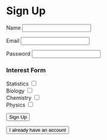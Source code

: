<h1> Sign Up </h1>

<label for="inputName">Name</label>
<input id="inputName" type="text" name="inputName" autocomplete="off" />

<label for="inputEmail">Email</label>
<input id="inputEmail" type="text" name="inputEmail" autocomplete="off" />
 
<label for="inputPassword">Password</label>
<input id="inputPassword" type="password" name="inputPassword" />

<h3> Interest Form </h3>

<div whitespace="nowrap">
<label style="inline-block" for="inputStats">Statistics  </label>
<input style="inline-block" id="inputStats" type="checkbox" name="inputStats" />
</div>

<div whitespace="nowrap">
<label style="inline-block" for="inputBio">Biology  </label>
<input style="inline-block" id="inputBio" type="checkbox" name="inputBio" />
</div>

<div whitespace="nowrap">
<label style="inline-block" for="inputChem">Chemistry  </label>
<input style="inline-block" id="inputChem" type="checkbox" name="inputChem" />
</div>

<div whitespace="nowrap">
<label style="inline-block" for="inputPhys">Physics  </label>
<input style="inline-block" id="inputPhys" type="checkbox" name="inputPhys" />
</div>

<button class="button1" onclick="signup()">Sign Up</button>

<button class="button1" onclick="location.href='/DADY-Academy/security/testpagelogin'">I already have an account</button>


<script>

function signup() {
    const name = document.getElementById("inputName").value;
    const email = document.getElementById("inputEmail").value;
    const password = document.getElementById("inputPassword").value;
    const stats = document.getElementById("inputStats").checked;
    const bio = document.getElementById("inputBio").checked;
    const chem = document.getElementById("inputChem").checked;
    const phys = document.getElementById("inputPhys").checked;

    const url = "https://frq.dtsivkovski.tk/register";
  
  const options = {
    method: 'POST', 
    mode: 'cors', // no-cors, *cors, same-origin
    cache: 'no-cache', // *default, no-cache, reload, force-cache, only-if-cached
    credentials: 'include', // include, *same-origin, omit
    headers: {
        'Content-Type': 'application/json'
    },
    body: JSON.stringify({
        "email" : email,
        "password" : password,
        "name" : name,
        "stats": stats,
        "chem": chem,
        "phys": phys,
        "bio": bio
    })
  };

  console.log(options);

  // fetch(url, options)
  //   .then(response => console.log(response.text()))
  //   .then(result => console.log(result))
  //   .catch(error => console.log('error', error));


  // Fetch JWT
  fetch(url, options)
  .then(response => {
      // trap error response from Web API
    //   if (!response.ok) {
    //       const errorMsg = 'Login error: ' + response.status;
    //       console.log(errorMsg);
    //       return; 
    //   }
      // Success!!!
      
      sessionStorage.setItem("username", email);
      login();
    //   window.location.reload();
      // window.location.href = "{{site.baseurl}}/home";


  })

}

function login() {
  const email = document.getElementById("inputEmail").value;
  const password = document.getElementById("inputPassword").value;

  const url = "https://frq.dtsivkovski.tk/authenticate";
  
  const options = {
    method: 'POST', 
    mode: 'cors', // no-cors, *cors, same-origin
    cache: 'no-cache', // *default, no-cache, reload, force-cache, only-if-cached
    credentials: 'include', // include, *same-origin, omit
    headers: {
        'Content-Type': 'application/json'
    },
    body: JSON.stringify({
        "email" : email,
        "password" : password
    })
  };

  console.log(options);

  // fetch(url, options)
  //   .then(response => console.log(response.text()))
  //   .then(result => console.log(result))
  //   .catch(error => console.log('error', error));


  // Fetch JWT
  fetch(url, options)
  .then(response => {
      // trap error response from Web API
      if (!response.ok) {
          const errorMsg = 'Login error: ' + response.status;
          console.log(errorMsg);
          return; 
      }
      // Success!!!
      
      sessionStorage.setItem("username", email);
      window.location.reload();
      // window.location.href = "{{site.baseurl}}/home";


  })

}

function logout() {
  
  const logoutUrl = "https://frq.dtsivkovski.tk/logoutJWT";
  const optionsLogout = {
    method: 'GET', 
    mode: 'cors', // no-cors, *cors, same-origin
    cache: 'no-cache', // *default, no-cache, reload, force-cache, only-if-cached
    credentials: 'include', // include, *same-origin, omit
    headers: {
        'Content-Type': 'application/json'
    }
  };


  fetch(logoutUrl, optionsLogout).then(response => {
    console.log(response);

    if (!response.ok) {
          const errorMsg = 'Login error: ' + response.status;
          console.log(errorMsg);
          return; 
      }

    window.location.reload();

  });
  sessionStorage.setItem("username", "Guest");
  sessionStorage.setItem("token", null);

}




if (sessionStorage.getItem("username") == null) {
  sessionStorage.setItem("username", "Guest");
}


document.getElementById("user").innerHTML = "Hello " + sessionStorage.getItem("username") + "!";



</script>

